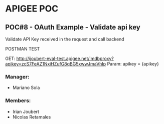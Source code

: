 # APIGEE POC
## POC#8 - OAuth Example - Validate api key
Validate API Key received in the request and call backend

POSTMAN TEST

GET: http://ijoubert-eval-test.apigee.net/imdbproxy?apikey=zcS7FeAZ1NxiHZufG8qBG5xwwJmaVhIp
Param: apikey = {apikey}


### Manager:
* Mariano Sola
### Members:
* Irian Joubert
* Nicolas Retamales